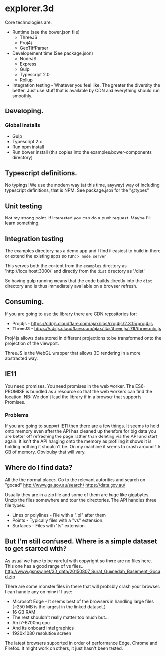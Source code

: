# explorer.3d

Core technologies are:
* Runtime (see the bower.json file)
  * ThreeJS
  * Proj4j
  * GeoTiffParser
* Developement time (See package.json)
  * NodeJS
  * Express
  * Gulp
  * Typescript 2.0
  * Rollup
* Integration testing - Whatever you feel like. The greater the diversity the better. Just use stuff that is available by CDN and everything should run smoothly.


## Developing.
### Global installs
* Gulp
* Typescript 2.x
* Run npm install
* Run bower install (this copies into the examples/bower-components directory)


## Typescript definitions.
No typings! We use the modern way (at this time, anyway) way of including typescript definitions, that is NPM. See package.json for the "@types"

## Unit testing
Not my strong point. If interested you can do a push request. Maybe I'll learn something.

## Integration testing
The examples directory has a demo app and I find it easiest to build in there or extend the existing apps so run:
`> node server`

This serves both the content from the `examples` directory as 'http://localhost:3000/' and directly from the `dist` directory as '/dist'

So having gulp running means that the code builds directly into the `dist` directory and is thus immediately available on a browser refresh.

## Consuming.
If you are going to use the library there are CDN repositories for:
* Proj4js - https://cdnjs.cloudflare.com/ajax/libs/proj4js/2.3.15/proj4.js
* ThreeJS - https://cdnjs.cloudflare.com/ajax/libs/three.js/r79/three.min.js

Proj4js allows data stored in different projections to be transformed onto the projection of the viewport.

ThreeJS is the WebGL wrapper that allows 3D rendering in a more abstracted way.

## IE11
You need promises. You need promises in the web worker. The ES6-PROMISE is bundled as a resource so that the web workers can find the
location. NB: We don't load the library if in a browser that supports Promises.
### Problems
If you are going to support IE11 then there are a few things. It seems to hold onto memory even after the API has cleaned up therefore
for big data you are better off refreshing the page rather than deleting via the API and start again. It isn't the API
hanging onto the memory as profiling it shows it is holding nothing it shouldn't be. On my machine it seems to crash around 1.5 GB of
memory. Obvioulsy that will vary.

## Where do I find data?
All the the normal places. Go to the relevant autorities and search on "gocad"
http://www.ga.gov.au/search/
https://data.gov.au/

Usually they are in a zip file and some of them are huge like gigabytes. Unzip the files somewhere and tour the directories. The API handles three file types:
* Lines or polylines - File with a ".pl" after them
* Points - Typically files with a "vs" extension.
* Surfaces - Files with "ts" extension.

## But I'm still confused. Where is a simple dataset to get started with?
As usual we have to be careful with copyright so there are no files here. This one has a good range of vs files..
http://www.gsnsw.net/3D_data/20150807_Surat_Gunnedah_Basement_Gocad.zip

There are some monster files in there that will probably crash your browser. I can handle any on mine if I use:
* Microsoft Edge - It seems best of the browsers in handling large files (~250 MB is the largest in the linked dataset.)
* 16 GB RAM
* The rest shouldn't really matter too much but...
* An i7-6700hq cpu
* And its onboard intel graphics
* 1920x1080 resolution screen

The latest browsers supported in order of performance Edge, Chrome and Firefox. It might work on others, it just hasn't been tested.